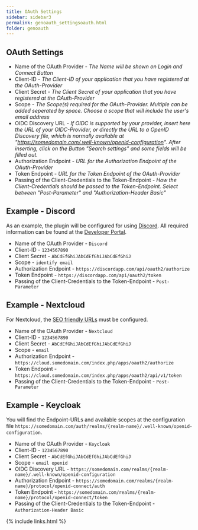 ```yaml
---
title: OAuth Settings
sidebar: sidebar3
permalink: genoauth_settingsoauth.html
folder: genoauth
---
```


## OAuth Settings

* Name of the OAuth Provider - *The Name will be shown on Login and Connect Button*
* Client-ID - *The Client-ID of your application that you have registered at the OAuth-Provider*
* Client Secret - *The Client Secret of your application that you have registered at the OAuth-Provider*
* Scope - *The Scope(s) required for the OAuth-Provider. Multiple can be added seperated by space. Choose a scope that will include the user's email address*
* OIDC Discovery URL - *If OIDC is supported by your provider, insert here the URL of your OIDC-Provider, or directly the URL to a OpenID Discovery file, which is normally available at "https://somedomain.com/.well-known/openid-configuration". After inserting, click on the Button "Search settings" and some fields will be filled out.*
* Authorization Endpoint - *URL for the Authorization Endpoint of the OAuth-Provider*
* Token Endpoint - *URL for the Token Endpoint of the OAuth-Provider*
* Passing of the Client-Credentials to the Token-Endpoint - *How the Client-Credentials should be passed to the Token-Endpoint. Select between "Post-Parameter" and "Authorization-Header Basic"*

## Example - Discord
As an example, the plugin will be configured for using [Discord](https://discordapp.com). All required information can be found at the [Developer Portal](https://discordapp.com/developers/docs/topics/oauth2).

* Name of the OAuth Provider - `Discord`
* Client-ID - `1234567890`
* Client Secret - `AbCdEfGhiJAbCdEfGhiJAbCdEfGhiJ`
* Scope - `identify email`
* Authorization Endpoint - `https://discordapp.com/api/oauth2/authorize`
* Token Endpoint - `https://discordapp.com/api/oauth2/token`
* Passing of the Client-Credentials to the Token-Endpoint - `Post-Parameter`

## Example - Nextcloud
For Nextcloud, the [SEO friendly URLs](https://www.woltlab.com/article/25-setting-up-user-friendly-urls/) must be configured.

* Name of the OAuth Provider - `Nextcloud`
* Client-ID - `1234567890`
* Client Secret - `AbCdEfGhiJAbCdEfGhiJAbCdEfGhiJ`
* Scope - `email`
* Authorization Endpoint - `https://cloud.somedomain.com/index.php/apps/oauth2/authorize`
* Token Endpoint - `https://cloud.somedomain.com/index.php/apps/oauth2/api/v1/token`
* Passing of the Client-Credentials to the Token-Endpoint - `Post-Parameter`

## Example - Keycloak
You will find the Endpoint-URLs and available scopes at the configuration file `https://somedomain.com/auth/realms/{realm-name}/.well-known/openid-configuration`.

* Name of the OAuth Provider - `Keycloak`
* Client-ID - `1234567890`
* Client Secret - `AbCdEfGhiJAbCdEfGhiJAbCdEfGhiJ`
* Scope - `email openid`
* OIDC Discovery URL - `https://somedomain.com/realms/{realm-name}/.well-known/openid-configuration`
* Authorization Endpoint - `https://somedomain.com/realms/{realm-name}/protocol/openid-connect/auth`
* Token Endpoint - `https://somedomain.com/realms/{realm-name}/protocol/openid-connect/token`
* Passing of the Client-Credentials to the Token-Endpoint - `Authorization-Header Basic`

{% include links.html %}

